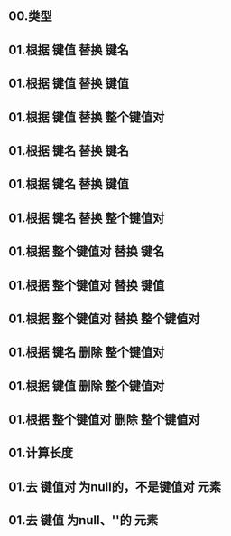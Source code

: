## 00.类型

## 01.根据 键值 替换 键名

## 01.根据 键值 替换 键值

## 01.根据 键值 替换 整个键值对

## 01.根据 键名 替换 键名

## 01.根据 键名 替换 键值

## 01.根据 键名 替换 整个键值对

## 01.根据 整个键值对 替换 键名

## 01.根据 整个键值对 替换 键值

## 01.根据 整个键值对 替换 整个键值对

## 01.根据 键名 删除 整个键值对

## 01.根据 键值 删除 整个键值对

## 01.根据 整个键值对 删除 整个键值对

## 01.计算长度

## 01.去 键值对 为null的，不是键值对 元素

## 01.去 键值 为null、''的 元素